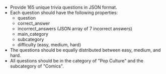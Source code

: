 - Provide 165 unique trivia questions in JSON format.
- Each question should have the following properties:
  - question
  - correct_answer
  - incorrect_answers (JSON array of 7 incorrect answers)
  - main_category
  - subcategory
  - difficulty (easy, medium, hard)
- The questions should be equally distributed between easy, medium, and hard.
- All questions should be in the category of "Pop Culture" and the subcategory of "Comics".
